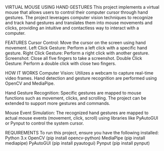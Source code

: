 VIRTUAL MOUSE USING HAND GESTURES
This project implements a virtual mouse that allows users to control their computer cursor through hand gestures. The project leverages computer vision techniques to recognize and track hand gestures and translates them into mouse movements and clicks, providing an intuitive and contactless way to interact with a computer.

FEATURES
Cursor Control: Move the cursor on the screen using hand movement.
Left Click Gesture: Perform a left click with a specific hand gesture.
Right Click Gesture: Perform a right click with another gesture.
Screenshot: Close all five fingers to take a screenshot.
Double Click Gesture: Perform a double click with close two fingers. 

HOW IT WORKS
Computer Vision:
            Utilizes a webcam to capture real-time video frames.
            Hand detection and gesture recognition are performed using OpenCV and MediaPipe.

Hand Gesture Recognition:
            Specific gestures are mapped to mouse functions such as movement, clicks, and scrolling.
            The project can be extended to support more gestures and commands.

Mouse Event Simulation:
            The recognized hand gestures are mapped to actual mouse events (movement, click, scroll) using libraries like PyAutoGUI or Pynput to control the system cursor.

REQUIREMENTS
To run this project, ensure you have the following installed:
Python 3.x
OpenCV (pip install opencv-python)
MediaPipe (pip install mediapipe)
PyAutoGUI (pip install pyautogui)
Pynput (pip install pynput)
